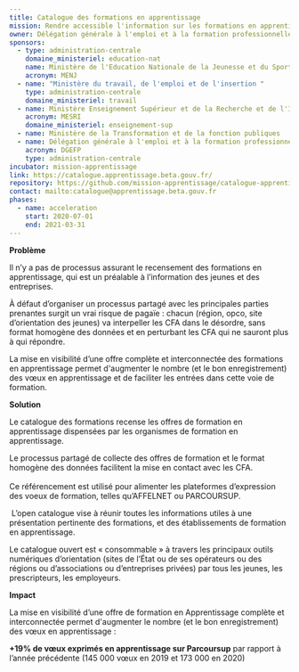 ```yaml
---
title: Catalogue des formations en apprentissage
mission: Rendre accessible l'information sur les formations en apprentissage.
owner: Délégation générale à l'emploi et à la formation professionnelle
sponsors:
  - type: administration-centrale
    domaine_ministeriel: education-nat
    name: Ministère de l'Education Nationale de la Jeunesse et du Sport
    acronym: MENJ
  - name: "Ministère du travail, de l'emploi et de l'insertion "
    type: administration-centrale
    domaine_ministeriel: travail
  - name: Ministère Enseignement Supérieur et de la Recherche et de l'Innovation
    acronym: MESRI
    domaine_ministeriel: enseignement-sup
  - name: Ministère de la Transformation et de la fonction publiques
  - name: Délégation générale à l'emploi et à la formation professionnelle
    acronym: DGEFP
    type: administration-centrale
incubator: mission-apprentissage
link: https://catalogue.apprentissage.beta.gouv.fr/
repository: https://github.com/mission-apprentissage/catalogue-apprentissage
contact: mailto:catalogue@apprentissage.beta.gouv.fr
phases:
  - name: acceleration
    start: 2020-07-01
    end: 2021-03-31
---
```

<!--StartFragment-->

**Problème** 

Il n’y a pas de processus assurant le recensement des formations en apprentissage, qui est un préalable à l’information des jeunes et des entreprises.

À défaut d’organiser un processus partagé avec les principales parties prenantes surgit un vrai risque de pagaïe : chacun (région, opco, site d’orientation des jeunes) va interpeller les CFA dans le désordre, sans format homogène des données et en perturbant les CFA qui ne sauront plus à qui répondre. 

La mise en visibilité d’une offre complète et interconnectée des formations en apprentissage permet d'augmenter le nombre (et le bon enregistrement) des vœux en apprentissage et de faciliter les entrées dans cette voie de formation. 

**Solution** 

Le catalogue des formations recense les offres de formation en apprentissage dispensées par les organismes de formation en apprentissage. 

Le processus partagé de collecte des offres de formation et le format homogène des données facilitent la mise en contact avec les CFA.\
\
Ce référencement est utilisé pour alimenter les plateformes d’expression des voeux de formation, telles qu’AFFELNET ou PARCOURSUP. 

 L’open catalogue vise à réunir toutes les informations utiles à une présentation pertinente des formations, et des établissements de formation en apprentissage. 

Le catalogue ouvert est « consommable » à travers les principaux outils numériques d’orientation (sites de l’État ou de ses opérateurs ou des régions ou d’associations ou d’entreprises privées) par tous les jeunes, les prescripteurs, les employeurs. 

**Impact** 

La mise en visibilité d’une offre de formation en Apprentissage complète et interconnectée permet d'augmenter le nombre (et le bon enregistrement) des vœux en apprentissage : 

**+19% de vœux exprimés en apprentissage sur Parcoursup** par rapport à l’année précédente (145 000 vœux en 2019 et 173 000 en 2020)

<!--EndFragment-->
